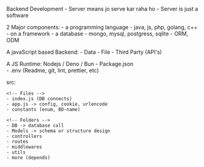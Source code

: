 Backend Development 
    - Server means jo serve kar raha ho
    - Server is just a software

2 Major components:
    - a programming language
        - java, js, php, golang, c++ - on a framework
    - a database
        - mongo, mysql, postgress, sqlite - ORM, ODM

A javaScript based Backend:
    - Data
    - File
    - Third Party (API's)

A JS Runtime: Nodejs / Deno / Bun
    - Package.json  
    - .env (Readme, git, lint, prettier, etc)

src: 

    <!-- Files -->
    - index.js (DB connects)
    - app.js -> config, cookie, urlencode 
    - constants (enum, BD-name)

    <!-- Folders -->
    - DB -> database call 
    - Models -> schema or structure design 
    - controllers
    - routes
    - middlewares
    - utils
    - more (depends)

